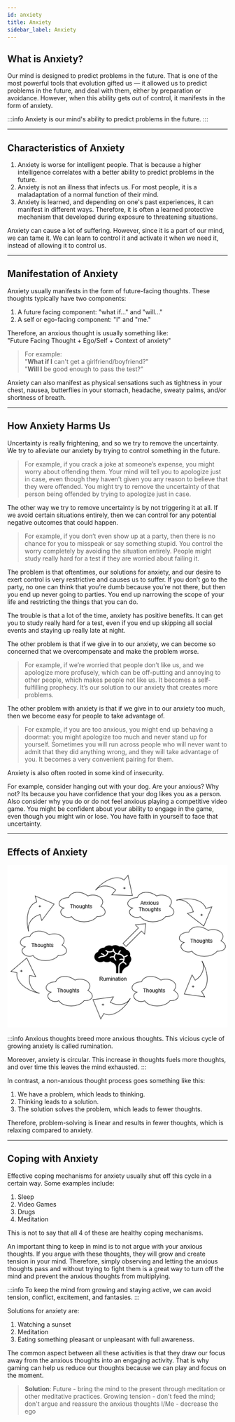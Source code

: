 ```yaml
---
id: anxiety
title: Anxiety
sidebar_label: Anxiety
---
```


## What is Anxiety?
Our mind is designed to predict problems in the future. That is one of the most powerful tools that evolution gifted us — it allowed us to predict problems in the future, and deal with them, either by preparation or avoidance. However, when this ability gets out of control, it manifests in the form of anxiety.

:::info Anxiety is our mind's ability to predict problems in the future.
:::

---

## Characteristics of Anxiety
1. Anxiety is worse for intelligent people. That is because a higher intelligence correlates with a better ability to predict problems in the future.
2. Anxiety is not an illness that infects us. For most people, it is a maladaptation of a normal function of their mind.
3. Anxiety is learned, and depending on one's past experiences, it can manifest in different ways. Therefore, it is often a learned protective mechanism that developed during exposure to threatening situations.

Anxiety can cause a lot of suffering. However, since it is a part of our mind, we can tame it. We can learn to control it and activate it when we need it, instead of allowing it to control us.

---

## Manifestation of Anxiety
Anxiety usually manifests in the form of future-facing thoughts. These thoughts typically have two components:
1. A future facing component: "what if..." and "will..."
2. A self or ego-facing component: "I" and "me."

Therefore, an anxious thought is usually something like:  
"Future Facing Thought + Ego/Self + Context of anxiety"

> For example:  
> "**What if I** can't get a girlfriend/boyfriend?"  
> "**Will I** be good enough to pass the test?"

Anxiety can also manifest as physical sensations such as tightness in your chest, nausea, butterflies in your stomach, headache, sweaty palms, and/or shortness of breath.

---

## How Anxiety Harms Us
Uncertainty is really frightening, and so we try to remove the uncertainty. We try to alleviate our anxiety by trying to control something in the future.

> For example, if you crack a joke at someone’s expense, you might worry about offending them. Your mind will tell you to apologize just in case, even though they haven’t given you any reason to believe that they were offended. You might try to remove the uncertainty of that person being offended by trying to apologize just in case.

The other way we try to remove uncertainty is by not triggering it at all. If we avoid certain situations entirely, then we can control for any potential negative outcomes that could happen.

> For example, if you don’t even show up at a party, then there is no chance for you to misspeak or say something stupid. You control the worry completely by avoiding the situation entirely. People might study really hard for a test if they are worried about failing it.

The problem is that oftentimes, our solutions for anxiety, and our desire to exert control is very restrictive and causes us to suffer. If you don’t go to the party, no one can think that you’re dumb because you’re not there, but then you end up never going to parties. You end up narrowing the scope of your life and restricting the things that you can do.

The trouble is that a lot of the time, anxiety has positive benefits. It can get you to study really hard for a test, even if you end up skipping all social events and staying up really late at night.

The other problem is that if we give in to our anxiety, we can become so concerned that we overcompensate and make the problem worse.

> For example, if we’re worried that people don’t like us, and we apologize more profusely, which can be off-putting and annoying to other people, which makes people not like us. It becomes a self-fulfilling prophecy. It’s our solution to our anxiety that creates more problems.

The other problem with anxiety is that if we give in to our anxiety too much, then we become easy for people to take advantage of.

> For example, if you are too anxious, you might end up behaving a doormat: you might apologize too much and never stand up for yourself. Sometimes you will run across people who will never want to admit that they did anything wrong, and they will take advantage of you. It becomes a very convenient pairing for them.

Anxiety is also often rooted in some kind of insecurity.

For example, consider hanging out with your dog. Are your anxious? Why not? Its because you have confidence that your dog likes you as a person. Also consider why you do or do not feel anxious playing a competitive video game. You might be confident about your ability to engage in the game, even though you might win or lose. You have faith in yourself to face that uncertainty.

---

## Effects of Anxiety
<div style={{textAlign: 'center'}}>

![img](../static/img/anxiety_rumination.png)

</div>

:::info Anxious thoughts breed more anxious thoughts. This vicious cycle of growing anxiety is called rumination.

Moreover, anxiety is circular. This increase in thoughts fuels more thoughts, and over time this leaves the mind exhausted.
:::

In contrast, a non-anxious thought process goes something like this:

1. We have a problem, which leads to thinking.
2. Thinking leads to a solution.
3. The solution solves the problem, which leads to fewer thoughts.

Therefore, problem-solving is linear and results in fewer thoughts, which is relaxing compared to anxiety.

---

## Coping with Anxiety
Effective coping mechanisms for anxiety usually shut off this cycle in a certain way. Some examples include:
1. Sleep
2. Video Games
3. Drugs
4. Meditation

This is not to say that all 4 of these are healthy coping mechanisms.

An important thing to keep in mind is to not argue with your anxious thoughts. If you argue with these thoughts, they will grow and create tension in your mind. Therefore, simply observing and letting the anxious thoughts pass and without trying to fight them is a great way to turn off the mind and prevent the anxious thoughts from multiplying.

:::info
To keep the mind from growing and staying active, we can avoid tension, conflict, excitement, and fantasies.
:::

Solutions for anxiety are:
1. Watching a sunset
2. Meditation
3. Eating something pleasant or unpleasant with full awareness.

The common aspect between all these activities is that they draw our focus away from the anxious thoughts into an engaging activity. That is why gaming can help us reduce our thoughts because we can play and focus on the moment.

> **Solution**:
> Future - bring the mind to the present through meditation or other meditative practices.
> Growing tension - don't feed the mind; don't argue and reassure the anxious thoughts
> I/Me - decrease the ego 